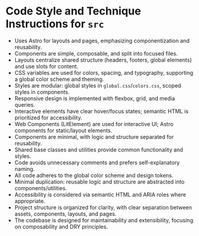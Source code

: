 # Code Style and Technique Instructions for `src`

- Uses Astro for layouts and pages, emphasizing componentization and reusability.
- Components are simple, composable, and split into focused files.
- Layouts centralize shared structure (headers, footers, global elements) and use slots for content.
- CSS variables are used for colors, spacing, and typography, supporting a global color scheme and theming.
- Styles are modular: global styles in `global.css`/`colors.css`, scoped styles in components.
- Responsive design is implemented with flexbox, grid, and media queries.
- Interactive elements have clear hover/focus states; semantic HTML is prioritized for accessibility.
- Web Components (LitElement) are used for interactive UI; Astro components for static/layout elements.
- Components are minimal, with logic and structure separated for reusability.
- Shared base classes and utilities provide common functionality and styles.
- Code avoids unnecessary comments and prefers self-explanatory naming.
- All code adheres to the global color scheme and design tokens.
- Minimal duplication: reusable logic and structure are abstracted into components/utilities.
- Accessibility is considered via semantic HTML and ARIA roles where appropriate.
- Project structure is organized for clarity, with clear separation between assets, components, layouts, and pages.
- The codebase is designed for maintainability and extensibility, focusing on composability and DRY principles.

